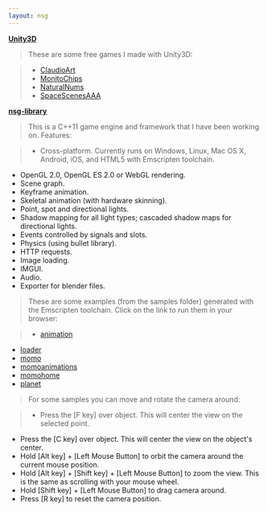 ```yaml
---
layout: nsg
---
```



<ins>**Unity3D**</ins>

>These are some free games I made with Unity3D:

>- [ClaudioArt](http://woodjazz.github.io/ClaudioArt/)
>- [MonitoChips](http://woodjazz.github.io/MonitoChips/)
>- [NaturalNums](http://woodjazz.github.io/NaturalNums/)
>- [SpaceScenesAAA](http://woodjazz.github.io/SpaceScenesAAA/)


<ins>**[nsg-library](https://github.com/woodjazz/nsg-library)**</ins>

 >This is a C++11 game engine and framework that I have been working on. Features:

>- Cross-platform. Currently runs on Windows, Linux, Mac OS X, Android, iOS, and HTML5 with Emscripten toolchain.
- OpenGL 2.0, OpenGL ES 2.0 or WebGL rendering.
- Scene graph.
- Keyframe animation.
- Skeletal animation (with hardware skinning).
- Point, spot and directional lights.
- Shadow mapping for all light types; cascaded shadow maps for directional lights.
- Events controlled by signals and slots.
- Physics (using bullet library).
- HTTP requests.
- Image loading.
- IMGUI.
- Audio.
- Exporter for blender files.

>These are some examples (from the samples folder) generated with the Emscripten toolchain.
Click on the link to run them in your browser:

>- [animation](/samples/animation/animation.html)
- [loader](/samples/loader/loader.html)
- [momo](/samples/momo/momo.html)
- [momoanimations](/samples/momoanimations/momoanimations.html)
- [momohome](/samples/momohome/momohome.html)
- [planet](/samples/planet/planet.html)

>For some samples you can move and rotate the camera around:

>- Press the [F key] over object. This will center the view on the selected point.
- Press the [C key] over object. This will center the view on the object's center.
- Hold [Alt key] + [Left Mouse Button] to orbit the camera around the current mouse position.
- Hold [Alt key] + [Shift key] + [Left Mouse Button] to zoom the view. This is the same as scrolling with your mouse wheel.
- Hold [Shift key] + [Left Mouse Button] to drag camera around.
- Press [R key] to reset the camera position.

